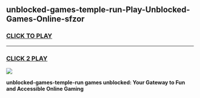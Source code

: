 
## unblocked-games-temple-run-Play-Unblocked-Games-Online-sfzor
<h3>
<a href="https://premium76.site?title=unblocked-games-temple-run&ref=24A">CLICK TO PLAY</a></h3>
<hr>

<h3>
<a href="https://premium76.site?title=unblocked-games-temple-run&ref=24A">CLICK 2 PLAY</a>
  
</h3>

<a href="https://premium76.site?title=unblocked-games-temple-run&ref=24A"><img src="https://clearcache.store/games.png"></a>


**unblocked-games-temple-run games unblocked: Your Gateway to Fun and Accessible Online Gaming**
